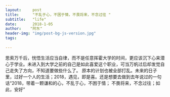 ```yaml
---
layout:     post
title:      "不乱于心，不困于情，不畏将来，不念过往 "
subtitle:   "life"
date:       2018-1-05 
author:    "阿东"
header-img: "img/post-bg-js-version.jpg"
tags:
 
---
```

 思索万千后，恍悟生活应当自律，而不是任意挥霍大学的时间，更应该沉下心来潜心于学业。未进入到大学之前的自己是如此喜爱这个职业，可当万帆过后却发觉自己走失了方向，不知道要做些什么了。
 原本的计划也被全部打乱。未来的日子里，过好一个人的生活；2018，遇见，即是喜。还是想要去做到去年说过的一句话“2018，带着一颗谦和的心，不乱于心，不困于情；
 不畏将来，不念过往；如此，安好”
